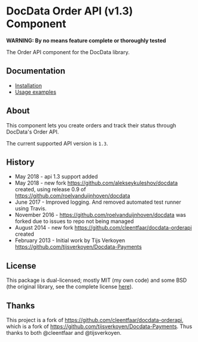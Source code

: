 # DocData Order API (v1.3) Component

**WARNING: By no means feature complete or thoroughly tested**

The Order API component for the DocData library.

## Documentation

- [Installation](Resources/doc/installation.md)
- [Usage examples](Resources/doc/usage.md)

## About

This component lets you create orders and track their status through DocData's Order API.

The current supported API version is `1.3`.

## History

* May 2018 - api 1.3 support added
* May 2018 - new fork https://github.com/alekseykuleshov/docdata created, using release 0.9 of https://github.com/roelvanduijnhoven/docdata
* June 2017 - Improved logging. And removed automated test runner using Travis.
* November 2016 - https://github.com/roelvanduijnhoven/docdata was forked due to issues to repo not being managed
* August 2014 - new fork https://github.com/cleentfaar/docdata-orderapi created
* February 2013 - Initial work by Tijs Verkoyen https://github.com/tijsverkoyen/Docdata-Payments

## License

This package is dual-licensed; mostly MIT (my own code) and some BSD (the original library, see the complete license [here](LICENSE)).

## Thanks

This project is a fork of https://github.com/cleentfaar/docdata-orderapi, which is a fork of https://github.com/tijsverkoyen/Docdata-Payments. Thus thanks to both @cleentfaar and @tijsverkoyen.

